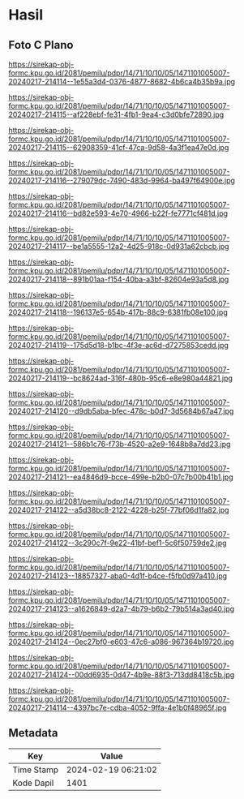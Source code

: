 # Hasil

## Foto C Plano

https://sirekap-obj-formc.kpu.go.id/2081/pemilu/pdpr/14/71/10/10/05/1471101005007-20240217-214114--1e55a3d4-0376-4877-8682-4b6ca4b35b9a.jpg

https://sirekap-obj-formc.kpu.go.id/2081/pemilu/pdpr/14/71/10/10/05/1471101005007-20240217-214115--af228ebf-fe31-4fb1-9ea4-c3d0bfe72890.jpg

https://sirekap-obj-formc.kpu.go.id/2081/pemilu/pdpr/14/71/10/10/05/1471101005007-20240217-214115--62908359-41cf-47ca-9d58-4a3f1ea47e0d.jpg

https://sirekap-obj-formc.kpu.go.id/2081/pemilu/pdpr/14/71/10/10/05/1471101005007-20240217-214116--279079dc-7490-483d-9964-ba497f64900e.jpg

https://sirekap-obj-formc.kpu.go.id/2081/pemilu/pdpr/14/71/10/10/05/1471101005007-20240217-214116--bd82e593-4e70-4966-b22f-fe7771cf481d.jpg

https://sirekap-obj-formc.kpu.go.id/2081/pemilu/pdpr/14/71/10/10/05/1471101005007-20240217-214117--be1a5555-12a2-4d25-918c-0d931a62cbcb.jpg

https://sirekap-obj-formc.kpu.go.id/2081/pemilu/pdpr/14/71/10/10/05/1471101005007-20240217-214118--891b01aa-f154-40ba-a3bf-82604e93a5d8.jpg

https://sirekap-obj-formc.kpu.go.id/2081/pemilu/pdpr/14/71/10/10/05/1471101005007-20240217-214118--196137e5-654b-417b-88c9-6381fb08e100.jpg

https://sirekap-obj-formc.kpu.go.id/2081/pemilu/pdpr/14/71/10/10/05/1471101005007-20240217-214119--175d5d18-b1bc-4f3e-ac6d-d7275853cedd.jpg

https://sirekap-obj-formc.kpu.go.id/2081/pemilu/pdpr/14/71/10/10/05/1471101005007-20240217-214119--bc8624ad-316f-480b-95c6-e8e980a44821.jpg

https://sirekap-obj-formc.kpu.go.id/2081/pemilu/pdpr/14/71/10/10/05/1471101005007-20240217-214120--d9db5aba-bfec-478c-b0d7-3d5684b67a47.jpg

https://sirekap-obj-formc.kpu.go.id/2081/pemilu/pdpr/14/71/10/10/05/1471101005007-20240217-214121--586b1c76-f73b-4520-a2e9-1648b8a7dd23.jpg

https://sirekap-obj-formc.kpu.go.id/2081/pemilu/pdpr/14/71/10/10/05/1471101005007-20240217-214121--ea4846d9-bcce-499e-b2b0-07c7b00b41b1.jpg

https://sirekap-obj-formc.kpu.go.id/2081/pemilu/pdpr/14/71/10/10/05/1471101005007-20240217-214122--a5d38bc8-2122-4228-b25f-77bf06d1fa82.jpg

https://sirekap-obj-formc.kpu.go.id/2081/pemilu/pdpr/14/71/10/10/05/1471101005007-20240217-214122--3c290c7f-9e22-41bf-bef1-5c6f50759de2.jpg

https://sirekap-obj-formc.kpu.go.id/2081/pemilu/pdpr/14/71/10/10/05/1471101005007-20240217-214123--18857327-aba0-4d1f-b4ce-f5fb0d97a410.jpg

https://sirekap-obj-formc.kpu.go.id/2081/pemilu/pdpr/14/71/10/10/05/1471101005007-20240217-214123--a1626849-d2a7-4b79-b6b2-79b514a3ad40.jpg

https://sirekap-obj-formc.kpu.go.id/2081/pemilu/pdpr/14/71/10/10/05/1471101005007-20240217-214124--0ec27bf0-e603-47c6-a086-967364b19720.jpg

https://sirekap-obj-formc.kpu.go.id/2081/pemilu/pdpr/14/71/10/10/05/1471101005007-20240217-214124--00dd6935-0d47-4b9e-88f3-713dd8418c5b.jpg

https://sirekap-obj-formc.kpu.go.id/2081/pemilu/pdpr/14/71/10/10/05/1471101005007-20240217-214114--4397bc7e-cdba-4052-9ffa-4e1b0f48965f.jpg


## Metadata

| Key        | Value               |
| ---------- | ------------------- |
| Time Stamp | 2024-02-19 06:21:02 |
| Kode Dapil | 1401                |



